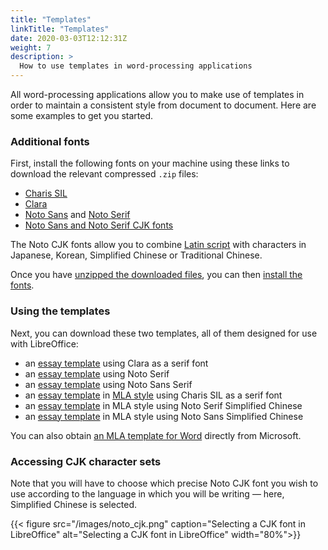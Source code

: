 ```yaml
---
title: "Templates"
linkTitle: "Templates"
date: 2020-03-03T12:12:31Z
weight: 7
description: >
  How to use templates in word-processing applications
---
```


All word-processing applications allow you to make use of templates in order to maintain a consistent style from document to document. Here are some examples to get you started. 

### Additional fonts

First, install the following fonts on your machine using these links to download the relevant compressed `.zip` files:

- [Charis SIL](https://software.sil.org/downloads/r/charis/CharisSIL-5.000.zip)
- [Clara](http://mirrors.ctan.org/fonts/clara.zip)
- [Noto Sans](https://noto-website-2.storage.googleapis.com/pkgs/NotoSans-unhinted.zip) and [Noto Serif](https://noto-website-2.storage.googleapis.com/pkgs/NotoSerif-unhinted.zip)
- [Noto Sans and Noto Serif CJK fonts](https://www.google.com/get/noto/help/cjk/)

The Noto CJK fonts allow you to combine [Latin script](/docs/unicode/what-is-a-script) with characters in Japanese, Korean, Simplified Chinese or Traditional Chinese.

Once you have [unzipped the downloaded files](/docs/applications/#utilities), you can then [install the fonts](/docs/fonts/installing-fonts).

### Using the templates

Next, you can download these two templates, all of them designed for use with LibreOffice:

- an [essay template](/templates/libre_serif_template.odt) using Clara as a serif font
- an [essay template](/templates/noto_serif_template.odt) using Noto Serif
- an [essay template](/templates/noto_sans_template.odt) using Noto Sans Serif
- an [essay template](/templates/libre_mla_template.odt) in [MLA style](/docs/style-guide/mla-style) using Charis SIL as a serif font
- an [essay template](/templates/noto_sc_serif_mla_template.odt) in MLA style using Noto Serif Simplified Chinese
- an [essay template](/templates/noto_sc_sans_mla_template.odt) in MLA style using Noto Sans Simplified Chinese

You can also obtain [an MLA template for Word](https://templates.office.com/en-us/mla-style-research-paper-tm03984841) directly from Microsoft.

### Accessing CJK character sets

Note that you will have to choose which precise Noto CJK font you wish to use according to the language in which you will be writing — here, Simplified Chinese is selected.

{{< figure src="/images/noto_cjk.png" caption="Selecting a CJK font in LibreOffice" alt="Selecting a CJK font in LibreOffice" width="80%">}}